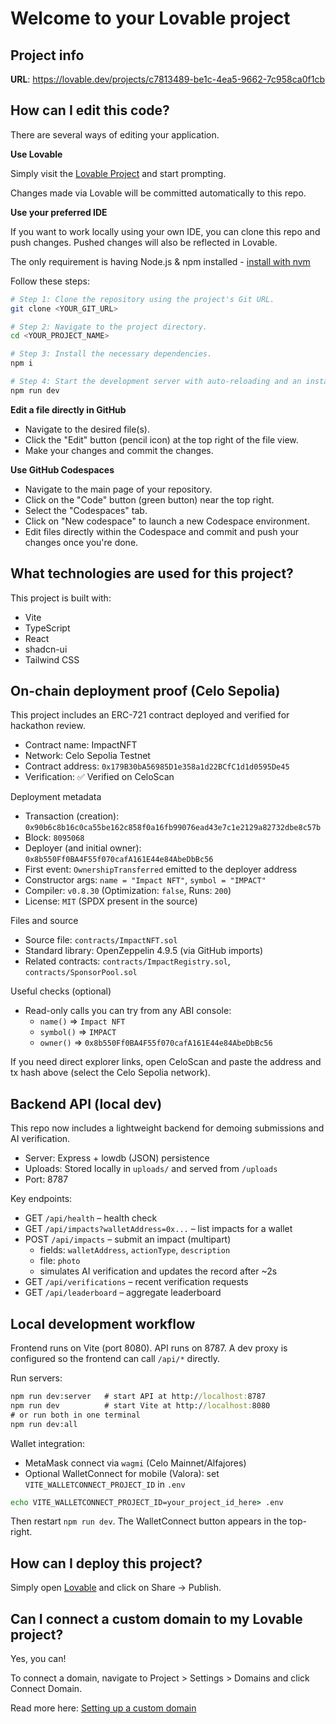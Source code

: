 # Welcome to your Lovable project

## Project info

**URL**: https://lovable.dev/projects/c7813489-be1c-4ea5-9662-7c958ca0f1cb

## How can I edit this code?

There are several ways of editing your application.

**Use Lovable**

Simply visit the [Lovable Project](https://lovable.dev/projects/c7813489-be1c-4ea5-9662-7c958ca0f1cb) and start prompting.

Changes made via Lovable will be committed automatically to this repo.

**Use your preferred IDE**

If you want to work locally using your own IDE, you can clone this repo and push changes. Pushed changes will also be reflected in Lovable.

The only requirement is having Node.js & npm installed - [install with nvm](https://github.com/nvm-sh/nvm#installing-and-updating)

Follow these steps:

```sh
# Step 1: Clone the repository using the project's Git URL.
git clone <YOUR_GIT_URL>

# Step 2: Navigate to the project directory.
cd <YOUR_PROJECT_NAME>

# Step 3: Install the necessary dependencies.
npm i

# Step 4: Start the development server with auto-reloading and an instant preview.
npm run dev
```

**Edit a file directly in GitHub**

- Navigate to the desired file(s).
- Click the "Edit" button (pencil icon) at the top right of the file view.
- Make your changes and commit the changes.

**Use GitHub Codespaces**

- Navigate to the main page of your repository.
- Click on the "Code" button (green button) near the top right.
- Select the "Codespaces" tab.
- Click on "New codespace" to launch a new Codespace environment.
- Edit files directly within the Codespace and commit and push your changes once you're done.

## What technologies are used for this project?

This project is built with:

- Vite
- TypeScript
- React
- shadcn-ui
- Tailwind CSS

## On-chain deployment proof (Celo Sepolia)

This project includes an ERC-721 contract deployed and verified for hackathon review.

- Contract name: ImpactNFT
- Network: Celo Sepolia Testnet
- Contract address: `0x179B30bA56985D1e358a1d22BCfC1d1d0595De45`
- Verification: ✅ Verified on CeloScan

Deployment metadata

- Transaction (creation): `0x90b6c8b16c0ca55be162c858f0a16fb99076ead43e7c1e2129a82732dbe8c57b`
- Block: `8095068`
- Deployer (and initial owner): `0x8b550Ff0BA4F55f070cafA161E44e84AbeDbBc56`
- First event: `OwnershipTransferred` emitted to the deployer address
- Constructor args: `name = "Impact NFT"`, `symbol = "IMPACT"`
- Compiler: `v0.8.30` (Optimization: `false`, Runs: `200`)
- License: `MIT` (SPDX present in the source)

Files and source

- Source file: `contracts/ImpactNFT.sol`
- Standard library: OpenZeppelin 4.9.5 (via GitHub imports)
- Related contracts: `contracts/ImpactRegistry.sol`, `contracts/SponsorPool.sol`

Useful checks (optional)

- Read-only calls you can try from any ABI console:
	- `name()` => `Impact NFT`
	- `symbol()` => `IMPACT`
	- `owner()` => `0x8b550Ff0BA4F55f070cafA161E44e84AbeDbBc56`

If you need direct explorer links, open CeloScan and paste the address and tx hash above (select the Celo Sepolia network).

## Backend API (local dev)

This repo now includes a lightweight backend for demoing submissions and AI verification.

- Server: Express + lowdb (JSON) persistence
- Uploads: Stored locally in `uploads/` and served from `/uploads`
- Port: 8787

Key endpoints:

- GET `/api/health` – health check
- GET `/api/impacts?walletAddress=0x...` – list impacts for a wallet
- POST `/api/impacts` – submit an impact (multipart)
	- fields: `walletAddress`, `actionType`, `description`
	- file: `photo`
	- simulates AI verification and updates the record after ~2s
- GET `/api/verifications` – recent verification requests
- GET `/api/leaderboard` – aggregate leaderboard

## Local development workflow

Frontend runs on Vite (port 8080). API runs on 8787. A dev proxy is configured so the frontend can call `/api/*` directly.

Run servers:

```cmd
npm run dev:server   # start API at http://localhost:8787
npm run dev          # start Vite at http://localhost:8080
# or run both in one terminal
npm run dev:all
```

Wallet integration:

- MetaMask connect via `wagmi` (Celo Mainnet/Alfajores)
- Optional WalletConnect for mobile (Valora): set `VITE_WALLETCONNECT_PROJECT_ID` in `.env`

```cmd
echo VITE_WALLETCONNECT_PROJECT_ID=your_project_id_here> .env
```

Then restart `npm run dev`. The WalletConnect button appears in the top-right.

## How can I deploy this project?

Simply open [Lovable](https://lovable.dev/projects/c7813489-be1c-4ea5-9662-7c958ca0f1cb) and click on Share -> Publish.

## Can I connect a custom domain to my Lovable project?

Yes, you can!

To connect a domain, navigate to Project > Settings > Domains and click Connect Domain.

Read more here: [Setting up a custom domain](https://docs.lovable.dev/features/custom-domain#custom-domain)
